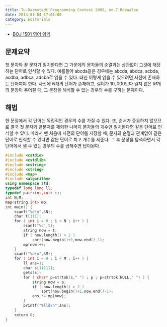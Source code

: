```yaml
---
title: Tu-Darmstadt Programming Contest 2005, no.7 Rdeaalbe
date: 2014-01-04 17:01:00
category: Editorials
---
```


* [BOJ 1501 영어 읽기](http://acmicpc.net/problem/1501)

## 문제요약

첫 문자와 끝 문자가 일치한다면 그 가운데의 문자들의 순열과는 상관없이 그것에 해당하는 단어로 인식할 수 있다. 예를들어 abcda같은 경우에는 abcda, abdca, acbda, acdba, adbca, adcba로 읽을 수 있다. 대신 이렇게 읽을 수 있으려면 사전에 존재하는 단어여야 한다. 사전에 $N$개의 단어가 존재하고, 길이가 $10,000$보다 길지 않은 $M$개의 문장이 주어질 때, 그 문장을 해석할 수 있는 경우의 수를 구하는 문제이다. 

## 해법

한 문장에서 각 단어는 독립적인 경우의 수를 가질 수 있다. 또, 순서가 중요하지 않으므로 결국 첫 문자와 끝문자를 제외한 나머지 문자들의 개수만 일치한다면 같은 단어로 인식할 수 있다. 따라서 맨 처음에 사전의 단어를 저장할 때, 문자의 순열과 관계없이 같은 단어로 인식할 수 있다면 같은 단어로 치고 개수를 세준다. 그 후 문장을 탐색하면서 각 단어에서 셀 수 있는 경우의 수를 곱해주면 답이된다. 


```cpp
#include <cstdio>
#include <cstdlib>
#include <cstring>
#include <string>
#include <map>
#include <algorithm>
using namespace std;
typedef long long ll;
typedef pair<int,int> ii;
int N,M;
map<string,int> mp;
int main() {
    scanf("%d\n",&N);
    char t[111];
    for ( int i = 0 ; i < N ; i++ ) {
        scanf("%s",t);
        string now = t;
        if ( now.length() > 2 )
            sort(now.begin()+1,now.end()-1);
        mp[now]++;
    }
    scanf("%d\n",&M);
    for ( int i = 0 ; i < M ; i++ ) {
        ll ans=1;
        char s[11111];
        gets(s);
        for ( char* p=strtok(s," ") ; p ; p=strtok(NULL," ") ) {
            string now = p;
            if ( now.length() > 2 )
                sort(now.begin()+1,now.end()-1);
            ans *= mp[now];
        }
        printf("%lld\n",ans);
    }
    return 0;
}
```